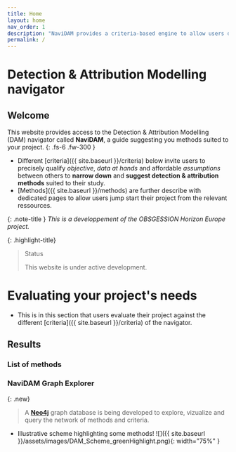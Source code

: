 ```yaml
---
title: Home
layout: home
nav_order: 1
description: "NaviDAM provides a criteria-based engine to allow users describing their case-study properties and identify a set of suited attribution methods."
permalink: /
---
```


# **Detection & Attribution Modelling navigator**


## Welcome
This website provides access to the Detection & Attribution Modelling (DAM) navigator called **NaviDAM**, a guide suggesting you methods suited to your project.
{: .fs-6 .fw-300 }


- Different [criteria]({{ site.baseurl }}/criteria) below invite users to precisely qualify _objective_, _data at hands_ and affordable _assumptions_ between others to **narrow down** and **suggest detection & attribution methods** suited to their study.
- [Methods]({{ site.baseurl }}/methods) are further describe with dedicated pages to allow users jump start their project from the relevant ressources.

{: .note-title }
_This is a developpement of the OBSGESSION Horizon Europe project._

{: .highlight-title}
> Status
> 
> This website is under active development.


# Evaluating your project's needs

- This is in this section that users evaluate their project against the different [criteria]({{ site.baseurl }}/criteria) of the navigator.

<script id="site-baseurl" type="application/json">
  "{{ site.baseurl }}"
</script>

<script id="cat-dicts" type="application/json">
  {{ site.data.cat_dicts | jsonify }}
</script>

<script id="criteria-mapping" type="application/json">
  {{ site.data.criteria_mapping | jsonify }}
</script>

<script id="method-data" type="application/json">
  {{ site.data.method_assessments_clean | jsonify }}
</script>

<script id="objective-criteria-map" type="application/json">
  {{ site.data.objective_criteria_map | jsonify }}
</script>

<div id="criteria-filters"></div>


## Results 


### List of methods

<div id="filtered-methods"></div>



### NaviDAM Graph Explorer

{: .new}
> A <a href="https://neo4j.com/docs/getting-started/graph-database/" target="_blank" rel="noopener noreferrer"><strong>Neo4j</strong></a> graph database is being developed to explore, vizualize and query the network of methods and criteria.

- Illustrative scheme highlighting some methods!
![]({{ site.baseurl }}/assets/images/DAM_Scheme_greenHighlight.png){: width="75%" }




[Just the Docs]: https://just-the-docs.github.io/just-the-docs/
[GitHub Pages]: https://docs.github.com/en/pages
[Jekyll]: https://jekyllrb.com
[Bundler]: https://bundler.io/
[Markdown]: https://daringfireball.net/projects/markdown/
<!-- [**Neo4j**]: https://neo4j.com/docs/getting-started/graph-database/ -->